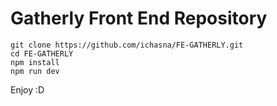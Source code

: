 # Gatherly Front End Repository

```
git clone https://github.com/ichasna/FE-GATHERLY.git
cd FE-GATHERLY
npm install
npm run dev
```

Enjoy :D